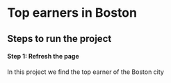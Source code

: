 # Top earners in Boston

## Steps to run the project

#### Step 1: Refresh the page

In this project we find the top earner of the Boston city

